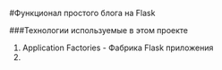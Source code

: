 #Функционал простого блога на Flask

###Технологии используемые в этом проекте

1. Application Factories - Фабрика Flask приложения
2. 

